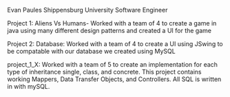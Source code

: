 Evan Paules
Shippensburg University
Software Engineer

Project 1: Aliens Vs Humans- Worked with a team of 4 to create a game in java using many different design patterns and created a UI for the game

Project 2: Database: Worked with a team of 4 to create a UI using JSwing to be compatable with our database we created using MySQL

project_1_X: Worked with a team of 5 to create an implementation for each type of inheritance single, class, and concrete. This project contains working Mappers, Data Transfer Objects, and Controllers. All SQL is written in with mySQL.
